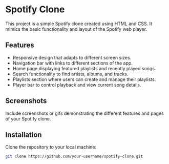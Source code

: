 # Spotify Clone

This project is a simple Spotify clone created using HTML and CSS. It mimics the basic functionality and layout of the Spotify web player.

## Features

- Responsive design that adapts to different screen sizes.
- Navigation bar with links to different sections of the app.
- Home page displaying featured playlists and recently played songs.
- Search functionality to find artists, albums, and tracks.
- Playlists section where users can create and manage their playlists.
- Player bar to control playback and view current song details.

## Screenshots

Include screenshots or gifs demonstrating the different features and pages of your Spotify clone.

## Installation

Clone the repository to your local machine:

```bash
git clone https://github.com/your-username/spotify-clone.git
